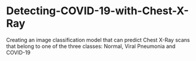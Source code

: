 # Detecting-COVID-19-with-Chest-X-Ray
Creating an image classification model that can predict Chest X-Ray scans that belong to one of the three classes: Normal, Viral Pneumonia and COVID-19

